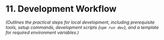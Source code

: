 # 11. Development Workflow
*(Outlines the practical steps for local development, including prerequisite tools, setup commands, development scripts (`npm run dev`), and a template for required environment variables.)*

